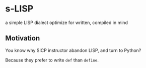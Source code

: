 # s-LISP
a simple LISP dialect optimize for written, compiled in mind

## Motivation
You know why SICP instructor abandon LISP, and turn to Python?

Because they prefer to write `def` than `define`.
